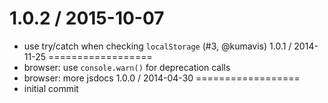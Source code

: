 
1.0.2 / 2015-10-07
==================
  * use try/catch when checking `localStorage` (#3, @kumavis)
1.0.1 / 2014-11-25
==================
  * browser: use `console.warn()` for deprecation calls
  * browser: more jsdocs
1.0.0 / 2014-04-30
==================
  * initial commit
